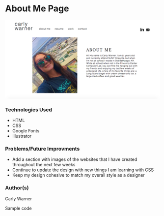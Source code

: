 # About Me Page 

<img src= "./images/Screen Shot 2017-07-03 at 9.37.40 PM.png">

### Technologies Used
* HTML
* CSS
* Google Fonts
* Illustrator

### Problems/Future Improvments
* Add a section with images of the websites that I have created throughout the next few weeks
* Continue to update the design with new things I am learning with CSS
* Keep my design cohesive to match my overall style as a designer

### Author(s)
Carly Warner
  



Sample code

